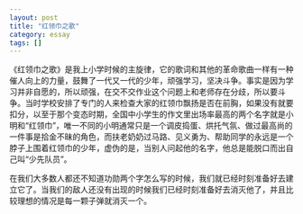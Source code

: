 ```yaml
---
layout: post
title: "红领巾之歌"
category: essay
tags: []
---
```



《红领巾之歌》是我上小学时候的主旋律，它的歌词和其他的革命歌曲一样有一种催人向上的力量，鼓舞了一代又一代的少年，顽强学习，坚决斗争。事实是因为学习并非自愿的，所以顽强，在交不交作业这个问题上和老师存在分歧，所以要斗争。当时学校安排了专门的人来检查大家的红领巾飘扬是否在前胸，如果没有就要扣分，以至于那个变态时期，全国中小学生的作文里出场率最高的两个名字就是小明和“红领巾”，唯一不同的小明通常只是一个调皮捣蛋、烘托气氛、做过最高尚的一件事是拾金不昧的角色，而扶老奶奶过马路、见义勇为、帮助同学的永远是一个脖子上围着红领巾的少年，虚伪的是，当别人问起他的名字，他总是能脱口而出自己叫“少先队员”。


在我们大多数人都还不知道功勋两个字怎么写的时候，我们就已经时刻准备好去建立它了。当我们的敌人还没有出现的时候我们已经时刻准备好去消灭他了，并且比较理想的情况是每一颗子弹就消灭一个。

